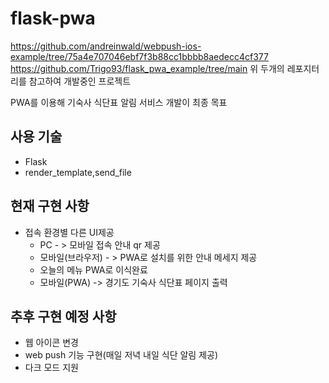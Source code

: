 # flask-pwa

https://github.com/andreinwald/webpush-ios-example/tree/75a4e707046ebf7f3b88cc1bbbb8aedecc4cf377
https://github.com/Trigo93/flask_pwa_example/tree/main
위 두개의 레포지터리를 참고하여 개발중인 프로젝트

PWA를 이용해 기숙사 식단표 알림 서비스 개발이 최종 목표

## 사용 기술
- Flask
- render_template,send_file


## 현재 구현 사항

+ 접속 환경별 다른 UI제공
    - PC - > 모바일 접속 안내 qr 제공
    - 모바일(브라우저) - > PWA로 설치를 위한 안내 메세지 제공
    + 오늘의 메뉴 PWA로 이식완료
    - 모바일(PWA) -> 경기도 기숙사 식단표 페이지 출력


## 추후 구현 예정 사항
+ 웹 아이콘 변경
+ web push 기능 구현(매일 저녁 내일 식단 알림 제공)
+ 다크 모드 지원


